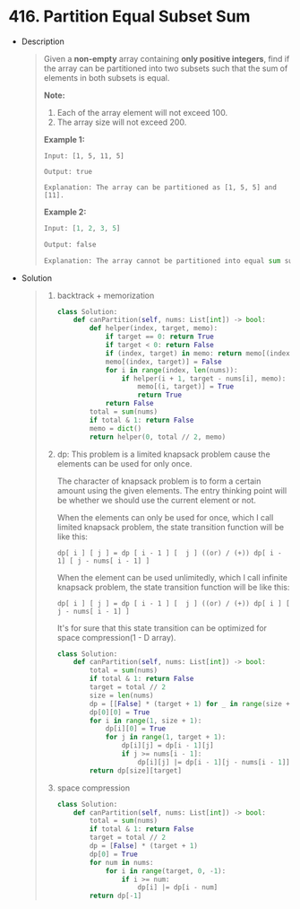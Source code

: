 # 416. Partition Equal Subset Sum

- Description

  > Given a **non-empty** array containing **only positive integers**, find if the array can be partitioned into two subsets such that the sum of elements in both subsets is equal.
  >
  > **Note:**
  >
  > 1. Each of the array element will not exceed 100.
  > 2. The array size will not exceed 200.
  >
  >  
  >
  > **Example 1:**
  >
  > ```
  > Input: [1, 5, 11, 5]
  > 
  > Output: true
  > 
  > Explanation: The array can be partitioned as [1, 5, 5] and [11].
  > ```
  >
  >  
  >
  > **Example 2:**
  >
  > ```python
  > Input: [1, 2, 3, 5]
  > 
  > Output: false
  > 
  > Explanation: The array cannot be partitioned into equal sum subsets.
  > ```

- Solution

  > 1. backtrack + memorization
  >
  >    ```python
  >    class Solution:
  >        def canPartition(self, nums: List[int]) -> bool:
  >            def helper(index, target, memo):
  >                if target == 0: return True
  >                if target < 0: return False
  >                if (index, target) in memo: return memo[(index, target)]
  >                memo[(index, target)] = False
  >                for i in range(index, len(nums)):
  >                    if helper(i + 1, target - nums[i], memo):
  >                        memo[(i, target)] = True
  >                        return True
  >                return False
  >            total = sum(nums)
  >            if total & 1: return False
  >            memo = dict()
  >            return helper(0, total // 2, memo)
  >    ```
  >
  > 2. dp: This problem is a limited knapsack problem cause the elements can be used for only once. 
  >
  >    The character of knapsack problem is to form a certain amount using the given elements. The entry thinking point will be whether we should use the current element or not. 
  >
  >    When the elements can only be used for once, which I call limited knapsack problem,  the state transition function will be like this:
  >
  >    `dp[ i ] [ j ] = dp [ i - 1 ] [  j ] ((or) / (+)) dp[ i - 1] [ j - nums[ i - 1] ]`
  >
  >    When the element can be used unlimitedly, which I call infinite knapsack problem, the state transition function will be like this:
  >
  >    `dp[ i ] [ j ] = dp [ i - 1 ] [  j ] ((or) / (+)) dp[ i ] [ j - nums[ i - 1] ]`
  >
  >    It's for sure that this state transition can be optimized for space compression(1 - D array). 
  >
  >    ```python
  >    class Solution:
  >        def canPartition(self, nums: List[int]) -> bool:
  >            total = sum(nums)
  >            if total & 1: return False
  >            target = total // 2
  >            size = len(nums)
  >            dp = [[False] * (target + 1) for _ in range(size + 1)]
  >            dp[0][0] = True
  >            for i in range(1, size + 1):
  >                dp[i][0] = True
  >                for j in range(1, target + 1):
  >                    dp[i][j] = dp[i - 1][j]
  >                    if j >= nums[i - 1]:
  >                        dp[i][j] |= dp[i - 1][j - nums[i - 1]]
  >            return dp[size][target]
  >    ```
  >
  > 3. space compression
  >
  >    ```python
  >    class Solution:
  >        def canPartition(self, nums: List[int]) -> bool:
  >            total = sum(nums)
  >            if total & 1: return False
  >            target = total // 2
  >            dp = [False] * (target + 1)
  >            dp[0] = True
  >            for num in nums:
  >                for i in range(target, 0, -1):
  >                    if i >= num: 
  >                        dp[i] |= dp[i - num]
  >            return dp[-1]
  >    ```

  